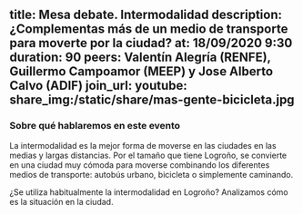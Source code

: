 title: Mesa debate. Intermodalidad
description:¿Complementas más de un medio de transporte para moverte por la ciudad? 
at: 18/09/2020 9:30
duration: 90
peers: Valentín Alegría (RENFE), Guillermo Campoamor (MEEP) y Jose Alberto Calvo (ADIF)
join_url:
youtube: 
share_img:/static/share/mas-gente-bicicleta.jpg
----
### Sobre qué hablaremos en este evento

La intermodalidad es la mejor forma de moverse en las ciudades en las medias y largas distancias. Por el tamaño que tiene Logroño, se convierte en una ciudad muy cómoda para moverse combinando los diferentes medios de transporte: autobús urbano, bicicleta o simplemente caminando.  

¿Se utiliza habitualmente la intermodalidad en Logroño? Analizamos cómo es la situación en la ciudad.
